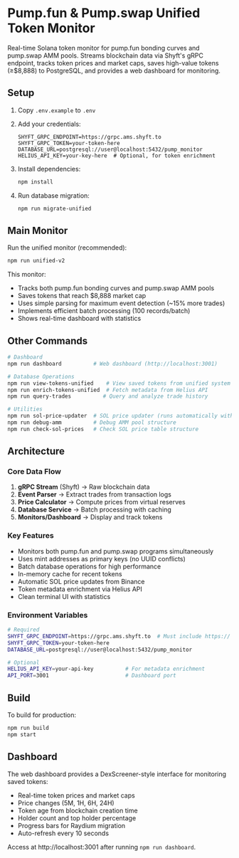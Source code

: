 # Pump.fun & Pump.swap Unified Token Monitor

Real-time Solana token monitor for pump.fun bonding curves and pump.swap AMM pools. Streams blockchain data via Shyft's gRPC endpoint, tracks token prices and market caps, saves high-value tokens (≥$8,888) to PostgreSQL, and provides a web dashboard for monitoring.

## Setup

1. Copy `.env.example` to `.env`
2. Add your credentials:
   ```
   SHYFT_GRPC_ENDPOINT=https://grpc.ams.shyft.to
   SHYFT_GRPC_TOKEN=your-token-here
   DATABASE_URL=postgresql://user@localhost:5432/pump_monitor
   HELIUS_API_KEY=your-key-here  # Optional, for token enrichment
   ```

3. Install dependencies:
   ```bash
   npm install
   ```

4. Run database migration:
   ```bash
   npm run migrate-unified
   ```

## Main Monitor

Run the unified monitor (recommended):
```bash
npm run unified-v2
```

This monitor:
- Tracks both pump.fun bonding curves and pump.swap AMM pools
- Saves tokens that reach $8,888 market cap
- Uses simple parsing for maximum event detection (~15% more trades)
- Implements efficient batch processing (100 records/batch)
- Shows real-time dashboard with statistics

## Other Commands

```bash
# Dashboard
npm run dashboard          # Web dashboard (http://localhost:3001)

# Database Operations
npm run view-tokens-unified    # View saved tokens from unified system
npm run enrich-tokens-unified  # Fetch metadata from Helius API
npm run query-trades          # Query and analyze trade history

# Utilities
npm run sol-price-updater  # SOL price updater (runs automatically with monitors)
npm run debug-amm          # Debug AMM pool structure
npm run check-sol-prices   # Check SOL price table structure
```

## Architecture

### Core Data Flow
1. **gRPC Stream** (Shyft) → Raw blockchain data
2. **Event Parser** → Extract trades from transaction logs
3. **Price Calculator** → Compute prices from virtual reserves
4. **Database Service** → Batch processing with caching
5. **Monitors/Dashboard** → Display and track tokens

### Key Features
- Monitors both pump.fun and pump.swap programs simultaneously
- Uses mint addresses as primary keys (no UUID conflicts)
- Batch database operations for high performance
- In-memory cache for recent tokens
- Automatic SOL price updates from Binance
- Token metadata enrichment via Helius API
- Clean terminal UI with statistics

### Environment Variables
```bash
# Required
SHYFT_GRPC_ENDPOINT=https://grpc.ams.shyft.to  # Must include https://
SHYFT_GRPC_TOKEN=your-token-here
DATABASE_URL=postgresql://user@localhost:5432/pump_monitor

# Optional
HELIUS_API_KEY=your-api-key          # For metadata enrichment
API_PORT=3001                        # Dashboard port
```

## Build

To build for production:
```bash
npm run build
npm start
```

## Dashboard

The web dashboard provides a DexScreener-style interface for monitoring saved tokens:
- Real-time token prices and market caps
- Price changes (5M, 1H, 6H, 24H)
- Token age from blockchain creation time
- Holder count and top holder percentage
- Progress bars for Raydium migration
- Auto-refresh every 10 seconds

Access at http://localhost:3001 after running `npm run dashboard`.